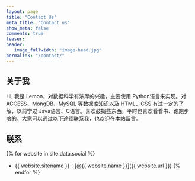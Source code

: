 ```yaml
---
layout: page
title: "Contact Us"
meta_title: "Contact us"
show_meta: false
comments: true
teaser:
header:
   image_fullwidth: "image-head.jpg"
permalink: "/contact/"
---
```


## 关于我

Hi, 我是 Lemon，对数据科学有浓厚的兴趣，主要使用 Python语言来实现。对 ACCESS、MongDB、MySQL 等数据库知识以及 HTML、CSS 有过一定的了解，以前学过 Java语言、C语言。喜欢鼓捣些东西，平时也喜欢看看书、跑跑步啥的，大家可以通过以下途径联系我，也欢迎在本站留言。

## 联系

{% for website in site.data.social %}
* {{ website.sitename }}：[@{{ website.name }}]({{ website.url }})
{% endfor %}
